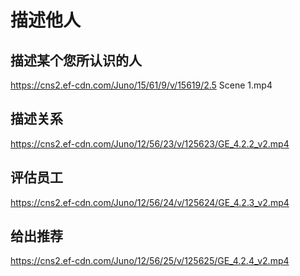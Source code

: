 # 描述他人

## 描述某个您所认识的人
https://cns2.ef-cdn.com/Juno/15/61/9/v/15619/2.5 Scene 1.mp4

## 描述关系
https://cns2.ef-cdn.com/Juno/12/56/23/v/125623/GE_4.2.2_v2.mp4

## 评估员工
https://cns2.ef-cdn.com/Juno/12/56/24/v/125624/GE_4.2.3_v2.mp4

## 给出推荐
https://cns2.ef-cdn.com/Juno/12/56/25/v/125625/GE_4.2.4_v2.mp4
